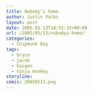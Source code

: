 ```yaml
---
title: Nobody’s home
author: Justin Parks
layout: post
date: 2005-05-13T18:52:33+00:00
url: /2005/05/13/nobodys-home/
categories:
  - Chipmunk Bay
tags:
  - bryce
  - jacob
  - kaigon
  - ninja monkey
storyline:
comic: 20050513.png
---
```

